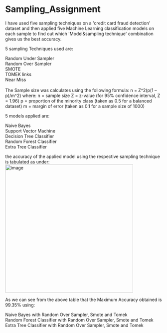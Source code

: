 # Sampling_Assignment
 I have used five sampling techniques on a 'credit card fraud detection' dataset and then applied five Machine Learning classification models on each sample to find out which 'Model&sampling technique' combination gives us the best accuracy.

5 sampling Techniques used are:

Random Under Sampler \
Random Over Sampler\
SMOTE\
TOMEK links\
Near Miss\
\
The Sample size was calculates using the following formula: n = Z^2(p(1 – p)/m^2) where: n = sample size Z = z-value (for 95% confidence interval, Z = 1.96) p = proportion of the minority class (taken as 0.5 for a balanced dataset) m = margin of error (taken as 0.1 for a sample size of 1000)

 5 models applied are:

Naive Bayes\
Support Vector Machine\
Decision Tree Classifier \
Random Forest Classifier\
Extra Tree Classifier 


the accuracy of the applied model using the respective sampling technique is tabulated as under:
<img width="410" alt="image" src="https://user-images.githubusercontent.com/111454531/219962620-c2f361f0-19c0-495a-88a7-59881ea8946c.png">

As we can see from the above  table that the Maximum Accuracy obtained is 99.35% using:

Naive Bayes with Random Over Sampler, Smote and Tomek\
Random Forest Classifier with Random Over Sampler, Smote and Tomek\
Extra Tree Classifier with Random Over Sampler, Smote and Tomek

